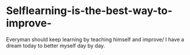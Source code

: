 # Selflearning-is-the-best-way-to-improve-
Everyman should keep learning by teaching himself and improve/
I have a dream today to better myself day by day. 
